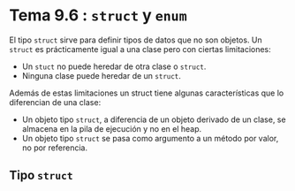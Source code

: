 # Tema 9.6 : `struct` y `enum`

El tipo `struct` sirve para definir tipos de datos que no son objetos. Un `struct` es prácticamente igual a una clase pero con ciertas limitaciones:

* Un `stuct` no puede heredar de otra clase o `struct`.
* Ninguna clase puede heredar de un `struct`.

Además de estas limitaciones un struct tiene algunas características que lo diferencian de una clase:

* Un objeto tipo `struct`, a diferencia de un objeto derivado de un clase, se almacena en la pila de ejecución y no en el heap.
* Un objeto tipo `struct` se pasa como argumento a un método por valor, no por referencia.

## Tipo `struct`

